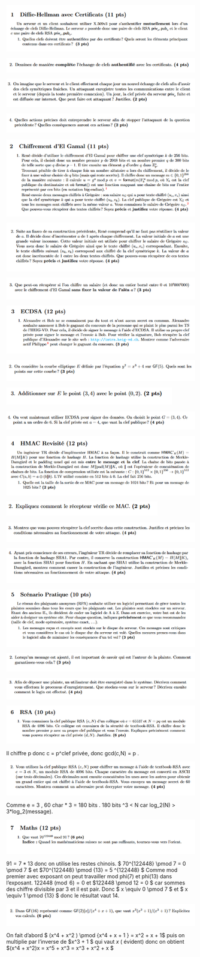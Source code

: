 ![1.1](1.1.png)

![image-20200202212835642](image-20200202212835642.png)

![image-20200202212849717](image-20200202212849717.png)

![1.4](1.4.PNG)

![2.1](2.1.PNG)

![2.2](2.2.PNG)

![2.3](2.3.PNG)

![3.1](3.1.PNG)

![3.2](3.2.PNG)

![3.3](3.3.PNG)

![3.4](3.4.PNG)

![4.1](4.1.PNG)

![4.2](4.2.PNG)

![4.3](4.3.PNG)

![4.4](4.4.PNG)

![5.1](5.1.PNG)

![5.2](5.2.PNG)

![5.3](5.3.PNG)

![6.1](6.1.PNG)

Il chiffre p donc c = p^clef privée, donc gcd(c,N) = p . 

![6.2](6.2.PNG)

Comme e = 3 , 60 char * 3  = 180 bits .  180  bits ^3 < N  car log_2(N) > 3*log_2(message). 

![7.1](7.1.PNG)

$91 = 7 * 13$ donc on utilise les restes chinois.  $ 70^{122448} \pmod 7 = 0 \pmod 7 $ et $70^{122448} \pmod {13} = 5 ^{122448} $  Comme mod premier avec exposant on peut travailler mod phi(7) et phi(13) dans l’exposant.  $122448 \pmod 6 = 0$ et $122448 \pmod 12 =  0 $ car sommes des chiffre divisible par 3 et il est pair.  Donc $  x \equiv 0 \pmod 7 $ et $ x \equiv 1 \pmod {13} $ donc le résultat vaut 14. 

![7.2](7.2.PNG)

On fait d’abord  $ (x^4 + x^2 ) \pmod {x^4 + x + 1 } = x^2 + x + 1$  puis on multiplie par l’inverse de $x^3 + 1 $  qui vaut $x$  ( évident) donc on obtient $(x^4 + x^2)x = x^5 + x^3 = x^3 + x^2 + x $  
